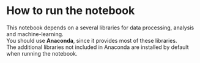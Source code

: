 # How to run the notebook

This notebook depends on a several libraries for data processing, analysis and machine-learning.<br>
You should use **Anaconda**, since it provides most of these libraries.<br>
The additional libraries not included in Anaconda are installed by default when running the notebook.
